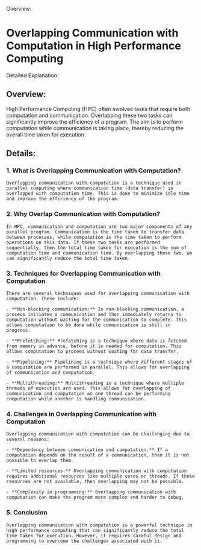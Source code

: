 Overview:
# Overlapping Communication with Computation in High Performance Computing
Detailed Explanation:

## Overview:
High Performance Computing (HPC) often involves tasks that require both computation and communication. Overlapping these two tasks can significantly improve the efficiency of a program. The aim is to perform computation while communication is taking place, thereby reducing the overall time taken for execution.

## Details:

### 1. **What is Overlapping Communication with Computation?**
    Overlapping communication with computation is a technique used in parallel computing where communication time (data transfer) is overlapped with computation time. This is done to minimize idle time and improve the efficiency of the program.

### 2. **Why Overlap Communication with Computation?**
    In HPC, communication and computation are two major components of any parallel program. Communication is the time taken to transfer data between processes, while computation is the time taken to perform operations on this data. If these two tasks are performed sequentially, then the total time taken for execution is the sum of computation time and communication time. By overlapping these two, we can significantly reduce the total time taken.

### 3. **Techniques for Overlapping Communication with Computation**
    There are several techniques used for overlapping communication with computation. These include:

    - **Non-blocking communication:** In non-blocking communication, a process initiates a communication and then immediately returns to computation without waiting for the communication to complete. This allows computation to be done while communication is still in progress.

    - **Prefetching:** Prefetching is a technique where data is fetched from memory in advance, before it is needed for computation. This allows computation to proceed without waiting for data transfer.

    - **Pipelining:** Pipelining is a technique where different stages of a computation are performed in parallel. This allows for overlapping of communication and computation.

    - **Multithreading:** Multithreading is a technique where multiple threads of execution are used. This allows for overlapping of communication and computation as one thread can be performing computation while another is handling communication.

### 4. **Challenges in Overlapping Communication with Computation**
    Overlapping communication with computation can be challenging due to several reasons:

    - **Dependency between communication and computation:** If a computation depends on the result of a communication, then it is not possible to overlap them.

    - **Limited resources:** Overlapping communication with computation requires additional resources like multiple cores or threads. If these resources are not available, then overlapping may not be possible.

    - **Complexity in programming:** Overlapping communication with computation can make the program more complex and harder to debug.

### 5. **Conclusion**
    Overlapping communication with computation is a powerful technique in high performance computing that can significantly reduce the total time taken for execution. However, it requires careful design and programming to overcome the challenges associated with it.